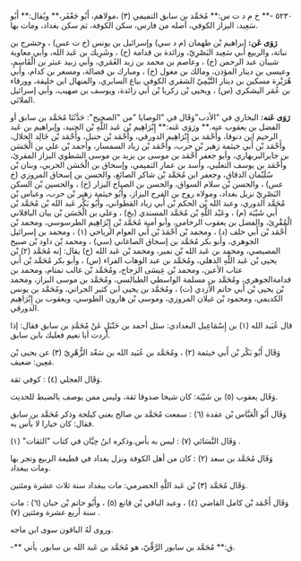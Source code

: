 ٥٢٣٠ -** خ م د ت س:** مُحَمَّد بن سابق التميمي (٣) ،مولاهم، أَبُو جَعْفَر،** ويُقال:** أَبُو سَعِيد، البزاز الكوفي، أصله من فارس، سكن الكوفة، ثم سكن بغداد، ومات بها.

**رَوَى عَن:** إبراهيم بْن طهمان (م د سي) وإسرائيل بن يونس (خ ت عس) ، وحشرج بن نباتة، والربيع أبي سَعِيد البَصْرِيّ، وزائدة بن قدامة (خ) ، وشَرِيك بن عَبد الله، وأبي معاوية شيبان عبد الرحمن (خ) ، وعاصم بن محمد بن زيد العُمَري، وأبي زبيد عبثر بن الْقَاسِمِ، وعيسى بن دينار المؤذن، ومالك بن مغول (خ) ، ومبارك بن فضالة، ومسعر بن كدام، وأبي هُرَيْرة مسكين بن دينار التَّيْمِيّ الشقري الكوفي بياع السابري، والمنهال ابن خليفة، وورقاء بن عُمَر اليشكري (س) ، ويحيى بْن زكريا بْن أبي زائدة، ويوسف بن صهيب، وأبي إسرائيل الملائي.

**رَوَى عَنه:** البخاري في "الأدب"وَقَال في "الوصايا "من "الصحيح": حَدَّثَنَا مُحَمَّد بن سابق أو الفضل بن يعقوب عنه.** ورَوَى عَنه:** إِبْرَاهِيم بْن عَبد اللَّهِ بْن الجنيد، وإبراهيم بن عَبد الرحيم ابن دنوقا، وأَحْمَد بن إِبْرَاهِيم الدورقي، وأَحْمَد بْن حنبل، وأَحْمَد بْن خَالِد الخلال، وأَحْمَد بْن أَبي خيثمة زهير بْن حرب، وأَحْمَد بْن زياد السمسار، وأحمد بْن علي بن الْحَسَن بن جابرالبربهاري، وأبو جعفر أَحْمَد بن موسى بن يزيد بن موسى الشطوي البزاز المقرئ، وأَحْمَد بن يوسف التغلبي، وأسد بن عمار التميمي، وإسحاق بن الْحَسَن الحربي، وبنان بْن سُلَيْمان الدقاق، وجعفر ابن مُحَمَّد بْن شاكر الصائغ، والحسن بن إسحاق المروزي (خ عس) ، والحسن بْن سلام السواق، والحسن بن الصباح البزار (خ) ، والحسين بْن السكن البَصْرِيّ نزيل بغداد، ومولاه روح بن الفرج البزاز، وأَبُو خيثمة زهير بْن حرب، وعباس بْن مُحَمَّد الدوري، وعبد الله بْن الحكم بْن أَبي زياد القطواني، وأَبُو بَكْر عَبد الله بْن مُحَمَّد بْن أَبي شَيْبَة (م) ، وعَبْد اللَّهِ بْن مُحَمَّد المسندي (بخ) ، وعلي بن الْحَسَن بْن بيان الباقلاني الْمُقْرِئ، والفضل بن يعقوب الرخامي، وأبو أمية مُحَمَّد بْن إِبْرَاهِيم الطرسوسي، ومحمد بْن أَحْمَد بْن أَبي خلف (د) ، ومحمد بْن أَحْمَدَ بْن أَبي العوام الرياحي (١) ، ومحمد بن إسرائيل الجوهري، وأبو بكر مُحَمَّد بن إسحاق الصاغاني (سي) ، ومحمد بْن داود بْن صبيح المصيصي، ومحمد بن عَبد الله بْن نمير، ومحمد بْن عَبد الله (خ) يقال: إنه مُحَمَّد (٢) بْن يحيى بْن عَبد اللَّهِ الذهلي، ومُحَمَّد بن عبد الوهاب الفراء (س) ، وأبو بكر مُحَمَّد بْن أَبي عتاب الأعين، ومحمد بْن عِيسَى الزجاج، ومُحَمَّد بْن غالب تمتام، ومحمد بن قدامةالجوهري، ومُحَمَّد بن مسلمة الواسطي الطيالسي، ومُحَمَّد بن موسى البزاز، ومحمد بْن يحيى بْن أَبي حاتم الأزدي (ت) ، ومُحَمَّد بن يحيى ابن كثير الحراني، ومُحَمَّد بن يونس الكديمي، ومحمود بْن غيلان المروزي، وموسى بْن هارون الطوسي، ويعقوب بن إِبْرَاهِيم الدورقي.

قال عُبَيد الله (١) بن إِسْمَاعِيل البغدادي: سئل أحمد بن حَنْبَلٍ عَنْ مُحَمَّدِ بن سابق فقال: إذا أردت أبا نعيم فعليك بابن سابق.

وَقَال أَبُو بَكْر بْن أَبي خيثمة (٢) ، ومُحَمَّد بن عُبَيد الله بن سَعْد الزُّهْرِيّ (٣) عن يحيى بْن مَعِين: ضعيف.

وَقَال العجلي (٤) : كوفي ثقة.

وَقَال يعقوب (٥) بن شَيْبَة: كان شيخا صدوقا ثقة، وليس ممن يوصف بالضبط للحديث.

وَقَال أَبُو الْعَبَّاس بْن عقدة (٦) : سمعت مُحَمَّد بن صالح يعني كيلجة وذكر مُحَمَّد بن سابق فقال: كان خيارا لا بأس به.

وَقَال النَّسَائي (٧) : ليس به بأس.وذكره ابنُ حِبَّان في كتاب "الثقات" (١) .

وَقَال مُحَمَّد بن سعد (٢) : كان من أهل الكوفة ونزل بغداد في قطيعة الربيع وتجر بها ومات ببغداد.

وَقَال مُحَمَّد (٣) بْن عَبد اللَّهِ الحضرمي: مات ببغداد سنة ثلاث عشرة ومئتين.

وَقَال أَحْمَد بْن كامل القاضي (٤) ، وعبد الباقي بْن قانع (٥) ، وأَبُو حاتم بْن حبان (٦) : مات سنة أربع عشرة ومئتين (٧) .

وروى لَهُ الباقون سوى ابن ماجه.

-** ق:** مُحَمَّد بن سابور الرَّقِّيّ، هو مُحَمَّد بن عَبد الله بن سابور. يأتي.